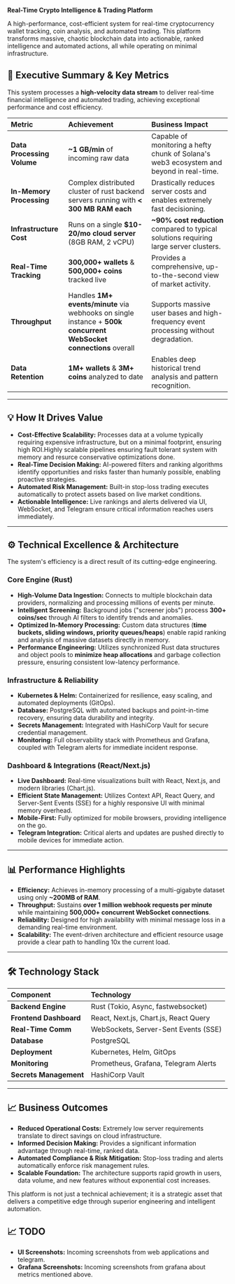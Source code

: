 **Real-Time Crypto Intelligence & Trading Platform**

A high-performance, cost-efficient system for real-time cryptocurrency wallet tracking, coin analysis, and automated trading. This platform transforms massive, chaotic blockchain data into actionable, ranked intelligence and automated actions, all while operating on minimal infrastructure.

## 🚀 Executive Summary & Key Metrics

This system processes a **high-velocity data stream** to deliver real-time financial intelligence and automated trading, achieving exceptional performance and cost efficiency.

| Metric | Achievement | Business Impact |
| :--- | :--- | :--- |
| **Data Processing Volume** | **~1 GB/min** of incoming raw data | Capable of monitoring a hefty chunk of Solana's web3 ecosystem and beyond in real-time. |
| **In-Memory Processing** | Complex distributed cluster of rust backend servers running with **< 300 MB RAM each** | Drastically reduces server costs and enables extremely fast decisioning. |
| **Infrastructure Cost** | Runs on a single **$10-20/mo cloud server** (8GB RAM, 2 vCPU) | **~90% cost reduction** compared to typical solutions requiring large server clusters. |
| **Real-Time Tracking** | **300,000+ wallets** & **500,000+ coins** tracked live | Provides a comprehensive, up-to-the-second view of market activity. |
| **Throughput** | Handles **1M+ events/minute** via webhooks on single instance + **500k concurrent WebSocket connections** overall  | Supports massive user bases and high-frequency event processing without degradation. |
| **Data Retention** | **1M+ wallets** & **3M+ coins** analyzed to date | Enables deep historical trend analysis and pattern recognition. |

---

## 💡 How It Drives Value

*   **Cost-Effective Scalability:** Processes data at a volume typically requiring expensive infrastructure, but on a minimal footprint, ensuring high ROI.Highly scalable pipelines ensuring fault tolerant system with memory and resurce conservative optimizations done.
*   **Real-Time Decision Making:** AI-powered filters and ranking algorithms identify opportunities and risks faster than humanly possible, enabling proactive strategies.
*   **Automated Risk Management:** Built-in stop-loss trading executes automatically to protect assets based on live market conditions.
*   **Actionable Intelligence:** Live rankings and alerts delivered via UI, WebSocket, and Telegram ensure critical information reaches users immediately.

---

## ⚙️ Technical Excellence & Architecture

The system's efficiency is a direct result of its cutting-edge engineering.

### Core Engine (Rust)
*   **High-Volume Data Ingestion:** Connects to multiple blockchain data providers, normalizing and processing millions of events per minute.
*   **Intelligent Screening:** Background jobs ("screener jobs") process **300+ coins/sec** through AI filters to identify trends and anomalies.
*   **Optimized In-Memory Processing:** Custom data structures (**time buckets, sliding windows, priority queues/heaps**) enable rapid ranking and analysis of massive datasets directly in memory.
*   **Performance Engineering:** Utilizes synchronized Rust data structures and object pools to **minimize heap allocations** and garbage collection pressure, ensuring consistent low-latency performance.

### Infrastructure & Reliability
*   **Kubernetes & Helm:** Containerized for resilience, easy scaling, and automated deployments (GitOps).
*   **Database:** PostgreSQL with automated backups and point-in-time recovery, ensuring data durability and integrity.
*   **Secrets Management:** Integrated with HashiCorp Vault for secure credential management.
*   **Monitoring:** Full observability stack with Prometheus and Grafana, coupled with Telegram alerts for immediate incident response.

### Dashboard & Integrations (React/Next.js)
*   **Live Dashboard:** Real-time visualizations built with React, Next.js, and modern libraries (Chart.js).
*   **Efficient State Management:** Utilizes Context API, React Query, and Server-Sent Events (SSE) for a highly responsive UI with minimal memory overhead.
*   **Mobile-First:** Fully optimized for mobile browsers, providing intelligence on the go.
*   **Telegram Integration:** Critical alerts and updates are pushed directly to mobile devices for immediate action.

---

## 📊 Performance Highlights

*   **Efficiency:** Achieves in-memory processing of a multi-gigabyte dataset using only **~200MB of RAM**.
*   **Throughput:** Sustains **over 1 million webhook requests per minute** while maintaining **500,000+ concurrent WebSocket connections**.
*   **Reliability:** Designed for high availability with minimal message loss in a demanding real-time environment.
*   **Scalability:** The event-driven architecture and efficient resource usage provide a clear path to handling 10x the current load.

---

## 🛠️ Technology Stack

| Component | Technology |
| :--- | :--- |
| **Backend Engine** | Rust (Tokio, Async, fastwebsocket) |
| **Frontend Dashboard** | React, Next.js, Chart.js, React Query |
| **Real-Time Comm** | WebSockets, Server-Sent Events (SSE) |
| **Database** | PostgreSQL |
| **Deployment** | Kubernetes, Helm, GitOps |
| **Monitoring** | Prometheus, Grafana, Telegram Alerts |
| **Secrets Management** | HashiCorp Vault |

---

## 📈 Business Outcomes

*   **Reduced Operational Costs:** Extremely low server requirements translate to direct savings on cloud infrastructure.
*   **Informed Decision Making:** Provides a significant information advantage through real-time, ranked data.
*   **Automated Compliance & Risk Mitigation:** Stop-loss trading and alerts automatically enforce risk management rules.
*   **Scalable Foundation:** The architecture supports rapid growth in users, data volume, and new features without exponential cost increases.

This platform is not just a technical achievement; it is a strategic asset that delivers a competitive edge through superior engineering and intelligent automation.

## 📈 TODO

*   **UI Screenshots:** Incoming screenshots from web applications and telegram.
*   **Grafana Screenshots:** Incoming screenshots from grafana about metrics mentioned above.

